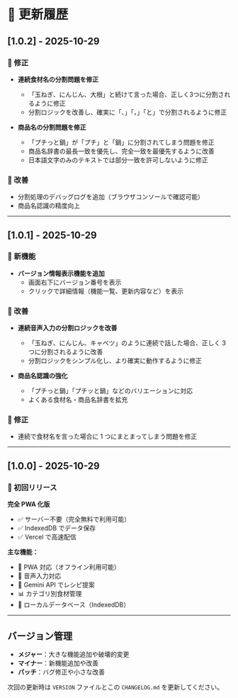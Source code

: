 # 📝 更新履歴

## [1.0.2] - 2025-10-29

### 🐛 修正
- **連続食材名の分割問題を修正**
  - 「玉ねぎ、にんじん、大根」と続けて言った場合、正しく3つに分割されるように修正
  - 分割ロジックを改善し、確実に「、」「，」「と」で分割されるように修正

- **商品名の分割問題を修正**
  - 「プチっと鍋」が「プチ」と「鍋」に分割されてしまう問題を修正
  - 商品名辞書の最長一致を優先し、完全一致を最優先するように改善
  - 日本語文字のみのテキストでは部分一致を許可しないように修正

### 🔧 改善
- 分割処理のデバッグログを追加（ブラウザコンソールで確認可能）
- 商品名認識の精度向上

---

## [1.0.1] - 2025-10-29

### 🎉 新機能

- **バージョン情報表示機能を追加**
  - 画面右下にバージョン番号を表示
  - クリックで詳細情報（機能一覧、更新内容など）を表示

### 🔧 改善

- **連続音声入力の分割ロジックを改善**

  - 「玉ねぎ、にんじん、キャベツ」のように連続で話した場合、正しく 3 つに分割されるように改善
  - 分割ロジックをシンプル化し、より確実に動作するように修正

- **商品名認識の強化**
  - 「プチっと鍋」「プチッと鍋」などのバリエーションに対応
  - よくある食材名・商品名辞書を拡充

### 🐛 修正

- 連続で食材名を言った場合に 1 つにまとまってしまう問題を修正

---

## [1.0.0] - 2025-10-29

### 🎉 初回リリース

**完全 PWA 化版**

- ✅ サーバー不要（完全無料で利用可能）
- ✅ IndexedDB でデータ保存
- ✅ Vercel で高速配信

**主な機能：**

- 📱 PWA 対応（オフライン利用可能）
- 🎤 音声入力対応
- 🤖 Gemini API でレシピ提案
- 📊 カテゴリ別食材管理
- 💾 ローカルデータベース（IndexedDB）

---

## バージョン管理

- **メジャー**：大きな機能追加や破壊的変更
- **マイナー**：新機能追加や改善
- **パッチ**：バグ修正や小さな改善

次回の更新時は `VERSION` ファイルとこの `CHANGELOG.md` を更新してください。
